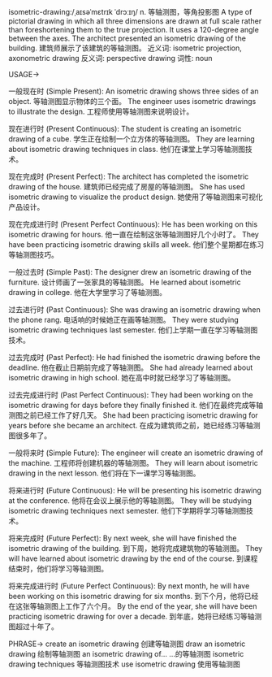 isometric-drawing:/ˌaɪsəˈmɛtrɪk ˈdrɔːɪŋ/
n.
等轴测图，等角投影图
A type of pictorial drawing in which all three dimensions are drawn at full scale rather than foreshortening them to the true projection.  It uses a 120-degree angle between the axes.
The architect presented an isometric drawing of the building. 建筑师展示了该建筑的等轴测图。
近义词: isometric projection, axonometric drawing
反义词: perspective drawing
词性: noun

USAGE->

一般现在时 (Simple Present):
An isometric drawing shows three sides of an object. 等轴测图显示物体的三个面。
The engineer uses isometric drawings to illustrate the design. 工程师使用等轴测图来说明设计。


现在进行时 (Present Continuous):
The student is creating an isometric drawing of a cube. 学生正在绘制一个立方体的等轴测图。
They are learning about isometric drawing techniques in class. 他们在课堂上学习等轴测图技术。


现在完成时 (Present Perfect):
The architect has completed the isometric drawing of the house.  建筑师已经完成了房屋的等轴测图。
She has used isometric drawing to visualize the product design. 她使用了等轴测图来可视化产品设计。


现在完成进行时 (Present Perfect Continuous):
He has been working on this isometric drawing for hours. 他一直在绘制这张等轴测图好几个小时了。
They have been practicing isometric drawing skills all week. 他们整个星期都在练习等轴测图技巧。


一般过去时 (Simple Past):
The designer drew an isometric drawing of the furniture. 设计师画了一张家具的等轴测图。
He learned about isometric drawing in college. 他在大学里学习了等轴测图。


过去进行时 (Past Continuous):
She was drawing an isometric drawing when the phone rang. 电话响的时候她正在画等轴测图。
They were studying isometric drawing techniques last semester. 他们上学期一直在学习等轴测图技术。


过去完成时 (Past Perfect):
He had finished the isometric drawing before the deadline. 他在截止日期前完成了等轴测图。
She had already learned about isometric drawing in high school.  她在高中时就已经学习了等轴测图。


过去完成进行时 (Past Perfect Continuous):
They had been working on the isometric drawing for days before they finally finished it.  他们在最终完成等轴测图之前已经工作了好几天。
She had been practicing isometric drawing for years before she became an architect. 在成为建筑师之前，她已经练习等轴测图很多年了。


一般将来时 (Simple Future):
The engineer will create an isometric drawing of the machine. 工程师将创建机器的等轴测图。
They will learn about isometric drawing in the next lesson. 他们将在下一课学习等轴测图。


将来进行时 (Future Continuous):
He will be presenting his isometric drawing at the conference. 他将在会议上展示他的等轴测图。
They will be studying isometric drawing techniques next semester.  他们下学期将学习等轴测图技术。


将来完成时 (Future Perfect):
By next week, she will have finished the isometric drawing of the building. 到下周，她将完成建筑物的等轴测图。
They will have learned about isometric drawing by the end of the course. 到课程结束时，他们将学习等轴测图。


将来完成进行时 (Future Perfect Continuous):
By next month, he will have been working on this isometric drawing for six months. 到下个月，他将已经在这张等轴测图上工作了六个月。
By the end of the year, she will have been practicing isometric drawing for over a decade. 到年底，她将已经练习等轴测图超过十年了。


PHRASE->
create an isometric drawing  创建等轴测图
draw an isometric drawing   绘制等轴测图
an isometric drawing of...  ...的等轴测图
isometric drawing techniques 等轴测图技术
use isometric drawing    使用等轴测图
